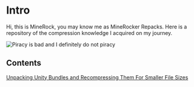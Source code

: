 # Intro
Hi, this is MineRock, you may know me as MineRocker Repacks. Here is a repository of the compression knowledge I acquired on my journey.

![Piracy is bad and I definitely do not piracy](https://i.postimg.cc/5tjwnw47/You-Wouldnt-Download-ACar1.jpg)

## Contents
[Unpacking Unity Bundles and Recompressing Them For Smaller File Sizes](unityAssetBundles.md)
